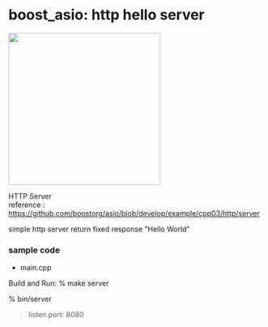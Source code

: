 boost_asio: http hello server
===============

<image src="https://raw.githubusercontent.com/ohwada/MAC_cpp_Samples/master/boost_asio/screenshots/http_hello_server.png" width="300" /> 

HTTP Server  
reference : https://github.com/boostorg/asio/blob/develop/example/cpp03/http/server

simple http server
return fixed response "Hello World"

### sample code
- main.cpp


Build and Run:
% make server

% bin/server
> listen port: 8080



